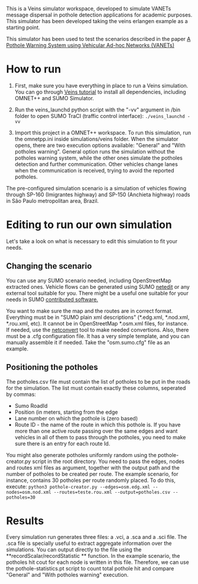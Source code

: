 This is a Veins simulator workspace, developed to simulate VANETs message dispersal in pothole detection applications for academic purposes. This simulator has been developed taking the veins erlangen example as a starting point. 

This simulator has been used to test the scenarios described in the paper [A Pothole Warning System using Vehicular Ad-hoc Networks (VANETs)](https://ieeexplore.ieee.org/document/10043092)

# How to run

1. First, make sure you have everything in place to run a Veins simulation. You can go through [Veins tutorial](https://veins.car2x.org/tutorial/) to install all dependencies, including OMNET++ and SUMO Simulator. 

2. Run the veins_launchd python script with the "-vv" argument in /bin folder to open SUMO TraCI (traffic control interface): `./veins_launchd -vv`

3. Import this project in a OMNET++ workspace. To run this simulation, run the omnetpp.ini inside simulations/veins folder. When the simulator opens, there are two execution options available: "General" and "With potholes warning".  General option runs the simulation without the potholes warning system, while the other ones simulate the potholes detection and further communication. Other vehicles change lanes when the communication is received, trying to avoid the reported potholes. 

The pre-configured simulation scenario is a simulation of vehicles flowing through SP-160 (Imigrantes highway) and SP-150 (Anchieta highway) roads in São Paulo metropolitan area, Brazil.  

# Editing to run our own simulation

Let's take a look on what is necessary to edit this simulation to fit your needs.

## Changing the scenario

You can use any SUMO scenario needed, including OpenStreetMap extracted ones. Vehicle flows can be generated using SUMO [netedit](https://sumo.dlr.de/docs/Netedit/index.html) or any external tool suitable for you. There might be a useful one suitable for your needs in SUMO [contributed software.](https://sumo.dlr.de/docs/Contributed/index.html)

You want to make sure the map and the routes are in correct format. Everything must be in "SUMO plain xml descriptions" (*.edg.xml, *.nod.xml, *.rou.xml, etc). It cannot be in OpenStreetMap *.osm.xml files, for instance. If needed, use the [netconvert](https://sumo.dlr.de/docs/netconvert.html) tool to make needed convertions. Also, there must be a .cfg configuration file. It has a very simple template, and you can manually assemble it if needed. Take the "osm.sumo.cfg" file as an example. 

## Positioning the potholes

The potholes.csv file must contain the list of potholes to be put in the roads for the simulation. The list must contain exactly these columns, seperated by commas:

* Sumo RoadId
* Position (in meters, starting from the edge
* Lane number on which the pothole is (zero based)
* Route ID - the name of the route in which this pothole is. If you have more than one active route passing over the same edges and want vehicles in all of them to pass through the potholes, you need to make sure there is an entry for each route Id. 

You might also generate potholes uniformly random using the pothole-creator.py script in the root directory. You need to pass the edges, nodes and routes xml files as argument, together with the output path and the number of potholes to be created per route. The example scenario, for instance, contains 30 potholes per route randomly placed. To do this, execute:  `python3 pothole-creator.py --edges=osm.edg.xml --nodes=osm.nod.xml --routes=teste.rou.xml --output=potholes.csv --potholes=30`

# Results

Every simulation run generates three files: a .vci, a .sca and a .sci file. The .sca file is specially useful to extract aggregate information over the simulations. You can output directly to the file using the **recordScalar/recordStatistic ** function. In the example scenario, the potholes hit cout for each node is written in this file. Therefore, we can use the pothole-statistics.pt script to count total pothole hit and compare "General" and "With potholes warning" execution.

